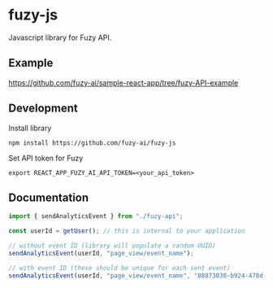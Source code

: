 # fuzy-js
Javascript library for Fuzy API.

## Example
https://github.com/fuzy-ai/sample-react-app/tree/fuzy-API-example

## Development

Install library
```shell
npm install https://github.com/fuzy-ai/fuzy-js
```

Set API token for Fuzy
```shell
export REACT_APP_FUZY_AI_API_TOKEN=<your_api_token>
```

## Documentation

```js
import { sendAnalyticsEvent } from "./fuzy-api";

const userId = getUser(); // this is internal to your application

// without event ID (library will populate a random UUID)
sendAnalyticsEvent(userId, "page_view/event_name");

// with event ID (these should be unique for each sent event)
sendAnalyticsEvent(userId, "page_view/event_name", "88873038-b924-478d-bbae-7ed3e0cb4a83");
```
